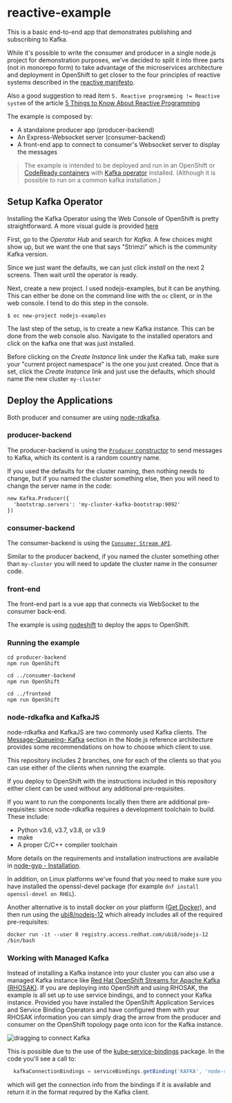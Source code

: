 # reactive-example

This is a basic end-to-end app that demonstrates publishing and subscribing to Kafka.

While it's possible to write the consumer and producer in a single node.js project for demonstration purposes, we've decided to split it into three parts (not in monorepo form) to take advantage of the microservices architecture and deployment in OpenShift to get closer to the four principles of reactive systems described in the 
[reactive manifesto](https://www.reactivemanifesto.org/).

Also a good suggestion to read item `5. Reactive programming != Reactive system` of the article [5 Things to Know About Reactive Programming](https://developers.redhat.com/blog/2017/06/30/5-things-to-know-about-reactive-programming)

The example is composed by:

- A standalone producer app (producer-backend)
- An Express-Websocket server (consumer-backend)
- A front-end app to connect to consumer's Websocket server to display the messages

> The example is intended to be deployed and run in an OpenShift or [CodeReady containers](https://developers.redhat.com/products/codeready-containers/overview) with [Kafka operator](https://strimzi.io/quickstarts/) installed. (Although it is possible to run on a common kafka installation.)

## Setup Kafka Operator

Installing the Kafka Operator using the Web Console of OpenShift is pretty straightforward.  A more visual guide is provided [here](./KAFKA_OPERATOR_SETUP.md)

First, go to the *Operator Hub* and search for *Kafka*.  A few choices might show up,  but we want the one that says "Strimzi" which is the community Kafka version.

Since we just want the defaults, we can just click *install* on the next 2 screens.  Then wait until the operator is ready.

Next, create a new project.  I used nodejs-examples, but it can be anything.  This can either be done on the command line with the `oc` client, or in the web console.  I tend to do this step in the console.

```
$ oc new-project nodejs-examples
```

The last step of the setup, is to create a new Kafka instance.  This can be done from the web console also.  Navigate to the installed operators and click on the kafka one that was just installed.

Before clicking on the *Create Instance* link under the Kafka tab, make sure your "current project namespace" is the one you just created.  Once that is set, click the *Create Instance* link and just use the defaults, which should name the new cluster `my-cluster`

## Deploy the Applications

Both producer and consumer are using [node-rdkafka](https://github.com/Blizzard/node-rdkafka).

### producer-backend

The producer-backend is using the [`Producer` constructor](https://github.com/Blizzard/node-rdkafka#sending-messages) to
send messages to Kafka, which its content is a random country name.

If you used the defaults for the cluster naming, then nothing needs to change, but if you named the cluster something else, then you will need to change the server name in the code:

```
new Kafka.Producer({
  'bootstrap.servers': 'my-cluster-kafka-bootstrap:9092'
})
```

### consumer-backend

The consumer-backend is using the [`Consumer Stream API`](https://github.com/Blizzard/node-rdkafka#stream-api-1).

Similar to the producer backend,  if you named the cluster something other than `my-cluster` you will need to update the cluster name in the consumer code.

### front-end

The front-end part is a vue app that connects via WebSocket to the consumer back-end.

The example is using [nodeshift](https://github.com/nodeshift/nodeshift) to deploy the apps to OpenShift.

### Running the example

```
cd producer-backend
npm run OpenShift

cd ../consumer-backend
npm run OpenShift

cd ../frontend
npm run OpenShift
```

### node-rdkafka and KafkaJS

node-rdkafka and KafkaJS are two commonly used Kafka clients. The
[Message-Queueing- Kafka](https://github.com/nodeshift/nodejs-reference-architecture/blob/main/docs/functional-components/message-queuing.md)
section in the Node.js reference architecture provides some recommendations on how to choose which client to use.

This repository includes 2 branches, one for each of the clients so that you can use either of the
clients when running the example.

If you deploy to OpenShift with the instructions included in this repository
either client can be used without any additional pre-requisites.

If you want to run the components locally then there are additional pre-requisites:
since node-rdkafka requires a development toolchain to build. These include:
* Python v3.6, v3.7, v3.8, or v3.9
* make
* A proper C/C++ compiler toolchain

More details on the requirements and installation instructions are available in [node-gyp - Installation](https://github.com/nodejs/node-gyp#installation).

In addition, on Linux platforms we've found that you need to make sure you have installed the
openssl-devel package (for example `dnf install openssl-devel on RHEL`).

Another alternative is to install docker on your platform ([Get Docker](https://docs.docker.com/get-docker/)), and then run using the [ubi8/nodejs-12](registry.access.redhat.com/ubi8/nodejs-12) which already
includes all of the required pre-requisites:

```shell
docker run -it --user 0 registry.access.redhat.com/ubi8/nodejs-12 /bin/bash
```

### Working with Managed Kafka

Instead of installing a Kafka instance into your cluster you can also
use a managed Kafka instance like
[Red Hat OpenShift Streams for Apache Kafka (RHOSAK)](https://developers.redhat.com/products/red-hat-OpenShift-streams-for-apache-kafka/overview).
If you are deploying into OpenShift and using RHOSAK, the example is all
set up to use service bindings, and to connect your Kafka instance.
Provided you have installed the OpenShift Application Services and
Service Binding Operators and have configured them with your RHOSAK
information you can simply drag the arrow from the producer and consumer
on the OpenShift topology page onto icon for the Kafka instance.

![dragging to connect Kafka](images/drag-to-connect.png)

This is possible due to the use of the
[kube-service-bindings](https://github.com/nodeshift/kube-service-bindings)
package. In the code you'll see a call to:

```JavaScript
  kafkaConnectionBindings = serviceBindings.getBinding('KAFKA', 'node-rdkafka');
```

which will get the connection info from the bindings if it is available and
return it in the format required by the Kafka client.
